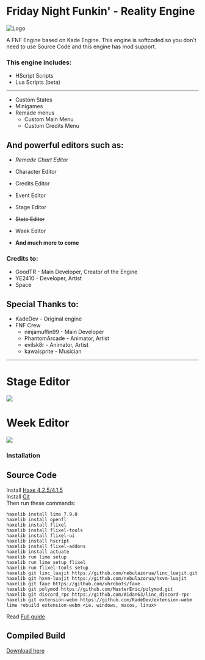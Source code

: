 # Friday Night Funkin' - Reality Engine
![Logo](https://i.hizliresim.com/cglcucm.png)

A FNF Engine based on Kade Engine. This engine is softcoded so you don't need to use Source Code and this engine has mod support.

### This engine includes:
   * HScript Scripts
   * Lua Scripts (beta)
   ---
   * Custom States
   * Minigames
   * Remade menus
       * Custom Main Menu
       * Custom Credits Menu

   ## And powerful editors such as:
   * _Remade Chart Editor_
   * Character Editor
   * Credits Editor
   * Event Editor
   * Stage Editor
   * ~~State Editor~~
   * Week Editor

   * **And much more to come**

### Credits to:
* GoodTR - Main Developer, Creator of the Engine
* YE2410 - Developer, Artist
* Space
## Special Thanks to:
* KadeDev - Original engine
* FNF Crew
   * ninjamuffin99 - Main Developer
   * PhantomArcade - Animator, Artist
   * evilsk8r - Animator, Artist
   * kawaisprite - Musician
-----
# Stage Editor
![](https://i.hizliresim.com/eeywuqa.png)
# Week Editor
![](https://i.hizliresim.com/gy4inxu.png)

### Installation
   ## Source Code
   Install [Haxe 4.2.5/4.1.5](https://haxe.org/download/)<br>
   Install [Git](https://git-scm.com/download)<br>
   Then run these commands:
   ```
   haxelib install lime 7.9.0            
   haxelib install openfl                    
   haxelib install flixel                
   haxelib install flixel-tools                            
   haxelib install flixel-ui                             
   haxelib install hscript                   
   haxelib install flixel-addons                
   haxelib install actuate                                       
   haxelib run lime setup                   
   haxelib run lime setup flixel                
   haxelib run flixel-tools setup                                                  
   haxelib git linc_luajit https://github.com/nebulazorua/linc_luajit.git                  
   haxelib git hxvm-luajit https://github.com/nebulazorua/hxvm-luajit                            
   haxelib git faxe https://github.com/uhrobots/faxe                
   haxelib git polymod https://github.com/MasterEric/polymod.git               
   haxelib git discord_rpc https://github.com/Aidan63/linc_discord-rpc                   
   haxelib git extension-webm https://github.com/KadeDev/extension-webm                
   lime rebuild extension-webm <ie. windows, macos, linux>
   ```
   Read [Full guide](https://kadedev.github.io/Kade-Engine/building)

   ## Compiled Build
   [Download here](https://gamebanana.com/mods/394745)
